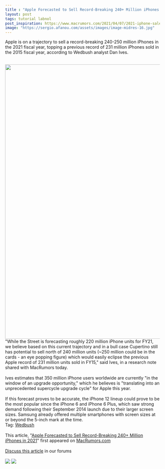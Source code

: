 ```yaml
---
title : "Apple Forecasted to Sell Record-Breaking 240+ Million iPhones in 2021"
layout: post
tags: tutorial labnol
post_inspiration: https://www.macrumors.com/2021/04/07/2021-iphone-sales-forecast-wedbush/
image: "https://sergio.afanou.com/assets/images/image-midres-16.jpg"
---
```


Apple is on a trajectory to sell a record-breaking 240-250 million iPhones in the 2021 fiscal year, topping a previous record of 231 million iPhones sold in the 2015 fiscal year, according to Wedbush analyst Dan Ives.
<br/>

<br/>
<img src="https://images.macrumors.com/article-new/2020/10/iphone-12-pro-video-colors.jpg" alt="" width="1600" height="894" class="aligncenter size-full wp-image-764261" />
<br/>
"While the Street is forecasting roughly 220 million iPhone units for FY21, we believe based on this current trajectory and in a bull case Cupertino still has potential to sell north of 240 million units (~250 million could be in the cards - an eye popping figure) which would easily eclipse the previous Apple record of 231 million units sold in FY15," said Ives, in a research note shared with MacRumors today.
<br/>

<br/>
Ives estimates that 350 million iPhone users worldwide are currently "in the window of an upgrade opportunity," which he believes is "translating into an unprecedented supercycle upgrade cycle" for Apple this year.
<br/>

<br/>
If this forecast proves to be accurate, the iPhone 12 lineup could prove to be the most popular since the iPhone 6 and iPhone 6 Plus, which saw strong demand following their September 2014 launch due to their larger screen sizes. Samsung already offered multiple smartphones with screen sizes at or beyond the 5-inch mark at the time.<div class="linkback">Tag: <a href="https://www.macrumors.com/guide/wedbush/">Wedbush</a></div><br/>This article, &quot;<a href="https://www.macrumors.com/2021/04/07/2021-iphone-sales-forecast-wedbush/">Apple Forecasted to Sell Record-Breaking 240+ Million iPhones in 2021</a>&quot; first appeared on <a href="https://www.macrumors.com">MacRumors.com</a><br/><br/><a href="https://forums.macrumors.com/threads/apple-forecasted-to-sell-record-breaking-240-million-iphones-in-2021.2290910/">Discuss this article</a> in our forums<br/><br/><div class="feedflare">
<a href="http://feeds.macrumors.com/~ff/MacRumors-All?a=sS0EkcHzNIQ:j80g3ZC5aPE:6W8y8wAjSf4"><img src="http://feeds.feedburner.com/~ff/MacRumors-All?d=6W8y8wAjSf4" border="0"></img></a> <a href="http://feeds.macrumors.com/~ff/MacRumors-All?a=sS0EkcHzNIQ:j80g3ZC5aPE:qj6IDK7rITs"><img src="http://feeds.feedburner.com/~ff/MacRumors-All?d=qj6IDK7rITs" border="0"></img></a>
</div><img src="http://feeds.feedburner.com/~r/MacRumors-All/~4/sS0EkcHzNIQ" height="1" width="1" alt=""/>